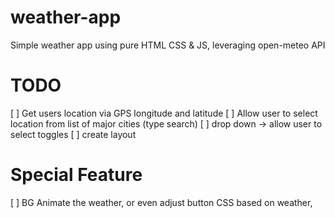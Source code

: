 # weather-app
Simple weather app using pure HTML CSS &amp; JS, leveraging open-meteo API

# TODO
[ ] Get users location via GPS longitude and latitude
[ ] Allow user to select location from list of major cities (type search)
[ ] drop down -> allow user to select toggles
[ ] create layout

# Special Feature
[ ] BG Animate the weather, or even adjust button CSS based on weather, 